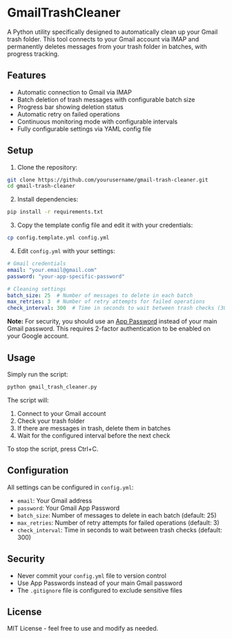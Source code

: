 # GmailTrashCleaner

A Python utility specifically designed to automatically clean up your Gmail trash folder. This tool connects to your Gmail account via IMAP and permanently deletes messages from your trash folder in batches, with progress tracking.

## Features

- Automatic connection to Gmail via IMAP
- Batch deletion of trash messages with configurable batch size
- Progress bar showing deletion status
- Automatic retry on failed operations
- Continuous monitoring mode with configurable intervals
- Fully configurable settings via YAML config file

## Setup

1. Clone the repository:
```bash
git clone https://github.com/yourusername/gmail-trash-cleaner.git
cd gmail-trash-cleaner
```

2. Install dependencies:
```bash
pip install -r requirements.txt
```

3. Copy the template config file and edit it with your credentials:
```bash
cp config.template.yml config.yml
```

4. Edit `config.yml` with your settings:
```yaml
# Gmail credentials
email: "your.email@gmail.com"
password: "your-app-specific-password"

# Cleaning settings
batch_size: 25  # Number of messages to delete in each batch
max_retries: 3  # Number of retry attempts for failed operations
check_interval: 300  # Time in seconds to wait between trash checks (300 = 5 minutes)
```

**Note:** For security, you should use an [App Password](https://support.google.com/accounts/answer/185833) instead of your main Gmail password. This requires 2-factor authentication to be enabled on your Google account.

## Usage

Simply run the script:
```bash
python gmail_trash_cleaner.py
```

The script will:
1. Connect to your Gmail account
2. Check your trash folder
3. If there are messages in trash, delete them in batches
4. Wait for the configured interval before the next check

To stop the script, press Ctrl+C.

## Configuration

All settings can be configured in `config.yml`:

- `email`: Your Gmail address
- `password`: Your Gmail App Password
- `batch_size`: Number of messages to delete in each batch (default: 25)
- `max_retries`: Number of retry attempts for failed operations (default: 3)
- `check_interval`: Time in seconds to wait between trash checks (default: 300)

## Security

- Never commit your `config.yml` file to version control
- Use App Passwords instead of your main Gmail password
- The `.gitignore` file is configured to exclude sensitive files

## License

MIT License - feel free to use and modify as needed. 
